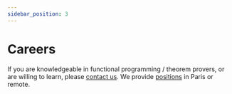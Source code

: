```yaml
---
sidebar_position: 3
---
```

# Careers
If you are knowledgeable in functional programming / theorem provers, or are willing to learn, please <a href="mailto:&#099;&#111;&#110;&#116;&#097;&#099;&#116;&#064;&#102;&#111;&#111;&#098;&#097;&#114;&#046;&#108;&#097;&#110;&#100;">contact us</a>. We provide [positions](jobs/formal-verification-ocaml-formal-land.pdf) in Paris or remote.
